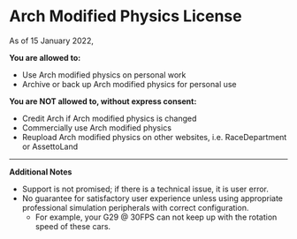 # Arch Modified Physics License
As of 15 January 2022,

**You are allowed to:**
* Use Arch modified physics on personal work
* Archive or back up Arch modified physics for personal use

**You are NOT allowed to, without express consent:**
* Credit Arch if Arch modified physics is changed
* Commercially use Arch modified physics
* Reupload Arch modified physics on other websites, i.e. RaceDepartment or AssettoLand

___
**Additional Notes**
* Support is not promised; if there is a technical issue, it is user error.
* No guarantee for satisfactory user experience unless using appropriate professional simulation peripherals with correct configuration. 
	- For example, your G29 @ 30FPS can not keep up with the rotation speed of these cars.
